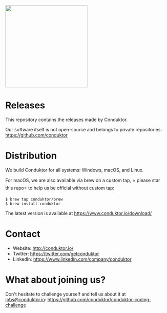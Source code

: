 <img src="https://www.conduktor.io/uploads/conduktor.svg" width="256">

# Releases

This repository contains the releases made by Conduktor.

Our software itself is not open-source and belongs to private repositories: https://github.com/conduktor

# Distribution

We build Conduktor for all systems: Windows, macOS, and Linux.

For macOS, we are also available via brew on a custom tap, ⭐️ please star this repo⭐️  to help us be official without custom tap:

```
$ brew tap conduktor/brew
$ brew install conduktor
```


The latest version is available at https://www.conduktor.io/download/


# Contact

- Website: http://conduktor.io/
- Twitter: https://twitter.com/getconduktor
- LinkedIn: https://www.linkedin.com/company/conduktor

# What about joining us?

Don't hesitate to challenge yourself and tell us about it at jobs@conduktor.io: https://github.com/conduktor/conduktor-coding-challenge

